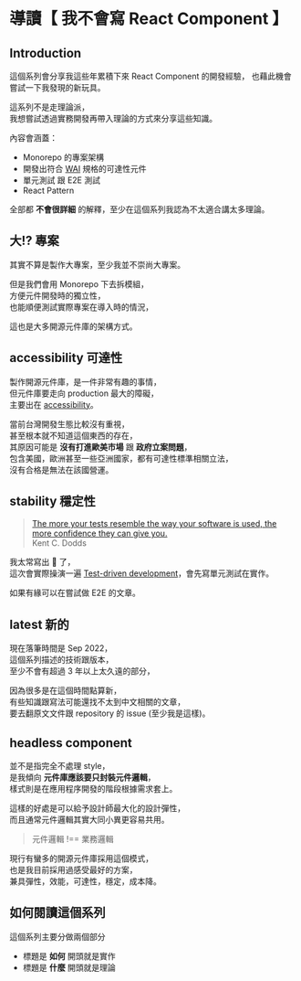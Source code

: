 # 導讀【 我不會寫 React Component 】

## Introduction

這個系列會分享我這些年累積下來 React Component 的開發經驗，
也藉此機會嘗試一下我發現的新玩具。

這系列不是走理論派，  
我想嘗試透過實務開發再帶入理論的方式來分享這些知識。

內容會涵蓋：

- Monorepo 的專案架構
- 開發出符合 [WAI][wai] 規格的可達性元件
- 單元測試 跟 E2E 測試
- React Pattern

全部都 **不會很詳細** 的解釋，至少在這個系列我認為不太適合講太多理論。

## 大!? 專案

其實不算是製作大專案，至少我並不崇尚大專案。

但是我們會用 Monorepo 下去拆模組，  
方便元件開發時的獨立性，  
也能順便測試實際專案在導入時的情況，

這也是大多開源元件庫的架構方式。

## accessibility 可達性

製作開源元件庫，是一件非常有趣的事情，  
但元件庫要走向 production 最大的障礙，  
主要出在 [accessibility]。

當前台灣開發生態比較沒有重視，  
甚至根本就不知道這個東西的存在，  
其原因可能是 **沒有打進歐美市場** 跟 **政府立案問題**，  
包含美國，歐洲甚至一些亞洲國家，都有可達性標準相關立法，  
沒有合格是無法在該國營運。

## stability 穩定性

> [The more your tests resemble the way your software is used, the more confidence they can give you.][kenc]  
> Kent C. Dodds

我太常寫出 🐛 了，  
這次會實際操演一遍 [Test-driven development][tdd]，會先寫單元測試在實作。

如果有緣可以在嘗試做 E2E 的文章。

## latest 新的

現在落筆時間是 Sep 2022，  
這個系列描述的技術跟版本，  
至少不會有超過 3 年以上太久遠的部分，

因為很多是在這個時間點算新，  
有些知識跟寫法可能還找不太到中文相關的文章，  
要去翻原文文件跟 repository 的 issue (至少我是這樣)。

## headless component

並不是指完全不處理 style，  
是我傾向 **元件庫應該要只封裝元件邏輯**，  
樣式則是在應用程序開發的階段根據需求套上。

這樣的好處是可以給予設計師最大化的設計彈性，  
而且通常元件邏輯其實大同小異更容易共用。

> 元件邏輯 !== 業務邏輯

現行有蠻多的開源元件庫採用這個模式，  
也是我目前採用過感受最好的方案，  
兼具彈性，效能，可達性，穩定，成本降。

## 如何閱讀這個系列

這個系列主要分做兩個部分

- 標題是 **如何** 開頭就是實作
- 標題是 **什麼** 開頭就是理論

[accessibility]: https://www.w3.org/standards/webdesign/accessibility
[wai]: https://www.w3.org/WAI/
[tdd]: https://en.wikipedia.org/wiki/Test-driven_development
[kenc]: https://twitter.com/kentcdodds/status/977018512689455106?s=20&t=oY1M8L3w8MbIyA1WSPmYyA
